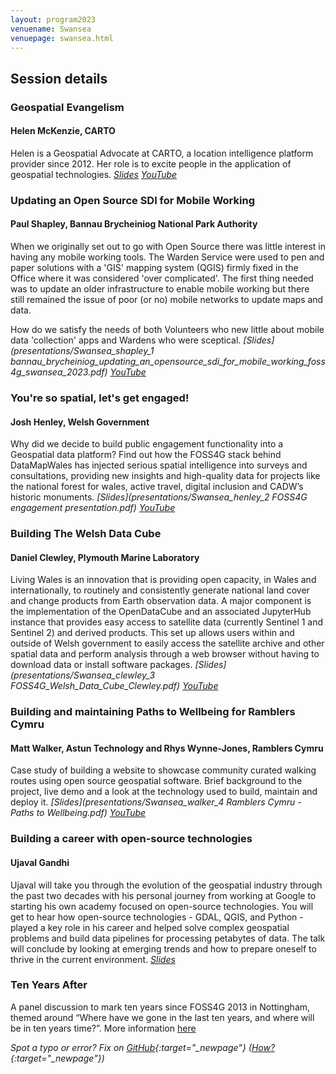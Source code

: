 ```yaml
---
layout: program2023
venuename: Swansea
venuepage: swansea.html
---
```


## Session details

### Geospatial Evangelism
#### Helen McKenzie, CARTO
Helen is a Geospatial Advocate at CARTO, a location intelligence platform provider since 2012. Her role is to excite people in the application of geospatial technologies. *[Slides](https://docs.google.com/presentation/d/1gM5Yg-Z4i_zLo9ae1bPUJtxPd6TLC9r74N6x7K19nd4/edit?usp=sharing) [YouTube](https://youtu.be/RNIyMkWobCc)*

### Updating an Open Source SDI for Mobile Working 
#### Paul Shapley, Bannau Brycheiniog National Park Authority

When we originally set out to go with Open Source there was little interest in having any mobile working tools. The Warden Service were used to pen and paper solutions with a 'GIS' mapping system (QGIS) firmly fixed in the Office where it was considered 'over complicated'. The first thing needed was to update an older infrastructure to enable mobile working but there still remained the issue of poor (or no) mobile networks to update maps and data. 

How do we satisfy the needs of both Volunteers who new little about mobile data 'collection' apps and Wardens who were sceptical. *[Slides](presentations/Swansea_shapley_1 bannau_brycheiniog_updating_an_opensource_sdi_for_mobile_working_foss4g_swansea_2023.pdf) [YouTube](https://youtu.be/2YpW4FJjoog?t=3701)*

### You're so spatial, let's get engaged!
#### Josh Henley, Welsh Government

Why did we decide to build public engagement functionality into a Geospatial data platform? Find out how the FOSS4G stack behind DataMapWales has injected serious spatial intelligence into surveys and consultations, providing new insights and high-quality data for projects like the national forest for wales, active travel, digital inclusion and CADW’s historic monuments. *[Slides](presentations/Swansea_henley_2 FOSS4G engagement presentation.pdf) [YouTube](https://youtu.be/2YpW4FJjoog?t=7514)*

### Building The Welsh Data Cube
#### Daniel Clewley, Plymouth Marine Laboratory

Living Wales is an innovation that is providing open capacity, in Wales and internationally, to routinely and consistently generate national land cover and change products from Earth observation data. A major component is the implementation of the OpenDataCube and an associated JupyterHub instance that provides easy access to satellite data (currently Sentinel 1 and Sentinel 2) and derived products. This set up allows users within and outside of Welsh government to easily access the satellite archive and other spatial data and perform analysis through a web browser without having to download data or install software packages. *[Slides](presentations/Swansea_clewley_3 FOSS4G_Welsh_Data_Cube_Clewley.pdf) [YouTube](https://youtu.be/2YpW4FJjoog?t=8743)*

### Building and maintaining Paths to Wellbeing for Ramblers Cymru
#### Matt Walker, Astun Technology and Rhys Wynne-Jones, Ramblers Cymru

Case study of building a website to showcase community curated walking routes using open source geospatial software. Brief background to the project, live demo and a look at the technology used to build, maintain and deploy it. *[Slides](presentations/Swansea_walker_4 Ramblers Cymru - Paths to Wellbeing.pdf) [YouTube](https://youtu.be/2YpW4FJjoog?t=10011)*

### Building a career with open-source technologies
#### Ujaval Gandhi

Ujaval will take you through the evolution of the geospatial industry through the past two decades with his personal journey from working at Google to starting his own academy focused on open-source technologies. You will get to hear how open-source technologies - GDAL, QGIS, and Python - played a key role in his career and helped solve complex geospatial problems and build data pipelines for processing petabytes of data. The talk will conclude by looking at emerging trends and how to prepare oneself to thrive in the current environment. *[Slides](https://bit.ly/foss4g-uk-keynote-ujaval)*

### Ten Years After
A panel discussion to mark ten years since FOSS4G 2013 in Nottingham, themed around “Where have we gone in the last ten years, and where will be in ten years time?”. More information [here](https://uk.osgeo.org/foss4guklocal2023/ten-years-after.html)

*Spot a typo or error? Fix on [GitHub](https://github.com/osgeouk/website/blob/gh-pages/foss4guklocal2023/swansea-programme.md){:target="_newpage"} ([How?](https://uk.osgeo.org/editing-on-github){:target="_newpage"})*
